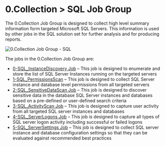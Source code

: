 # 0.Collection > SQL Job Group

The 0.Collection Job Group is designed to collect high level summary information form targeted
Microsoft SQL Servers. This information is used by other jobs in the SQL solution set for further
analysis and for producing reports.

![0.Collection Job Group - SQL](/img/product_docs/accessanalyzer/solutions/databases/sql/collection/sqljobgroup1.webp)

The jobs in the 0.Collection Job Group are:

- [0-SQL_InstanceDiscovery Job](/docs/accessanalyzer/12.0/solutions/databases/sql/collection/0-sql-instancediscovery.md) – This job is designed to enumerate and
  store the list of SQL Server Instances running on the targeted servers
- [1-SQL_PermissionsScan](/docs/accessanalyzer/12.0/solutions/databases/sql/collection/1-sql-permissionsscan.md) – This job is designed to collect SQL Server
  instance and database level permissions from all targeted servers
- [2-SQL_SensitiveDataScan Job](/docs/accessanalyzer/12.0/solutions/databases/sql/collection/2-sql-sensitivedatascan.md) – This job is designed to discover
  sensitive data in the database SQL Server instances and databases based on a pre-defined or
  user-defined search criteria
- [3-SQL_ActivityScan Job](/docs/accessanalyzer/12.0/solutions/databases/sql/collection/3-sql-activityscan.md) – This job is designed to capture user activity
  from all targeted SQL server instances and databases
- [4-SQL_ServerLogons Job](/docs/accessanalyzer/12.0/solutions/databases/sql/collection/4-sql-serverlogons.md) – This job is designed to capture all types of SQL
  server logon activity including successful or failed logons
- [5-SQL_ServerSettings Job](/docs/accessanalyzer/12.0/solutions/databases/sql/collection/5-sql-serversettings.md) – This job is designed to collect SQL server
  instance and database configuration settings so that they can be evaluated against recommended
  best practices
